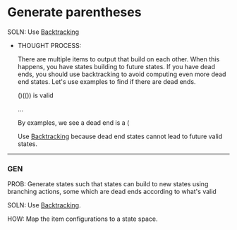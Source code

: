 # Generate parentheses

SOLN: Use [Backtracking](../Techniques%204144140dcb42461fba9223a7a967195d/Backtracking%202daae08cd4ce4dccb6063e93a56f370e.md) 

- THOUGHT PROCESS:
    
    There are multiple items to output that build on each other. When this happens, you have states building to future states. If you have dead ends, you should use backtracking to avoid computing even more dead end states. Let's use examples to find if there are dead ends.
    
    ()(()) is valid
    
    …
    
    By examples, we see a dead end is a (
    
    Use [Backtracking](../Techniques%204144140dcb42461fba9223a7a967195d/Backtracking%202daae08cd4ce4dccb6063e93a56f370e.md)  because dead end states cannot lead to future valid states.
    

---

### GEN

PROB: Generate states such that states can build to new states using branching actions, some which are dead ends according to what's valid

SOLN: Use [Backtracking](../Techniques%204144140dcb42461fba9223a7a967195d/Backtracking%202daae08cd4ce4dccb6063e93a56f370e.md). 

HOW: Map the item configurations to a state space.